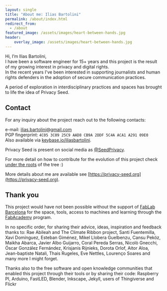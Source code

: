 ```yaml
---
layout: single
title: "About me: Ilias Bartolini"
permalink: /about/index.html
redirect_from:
  - /about
featured_image: /assets/images/heart-between-hands.jpg
header:
    overlay_image: /assets/images/heart-between-hands.jpg
---
```



Hi,
I’m Ilias Bartolini,  
I have been a software engineer for 15+ years and this project is the result of my growing interest in privacy and digital rights.  
In the recent years I've been interested in supporting journalists and human rights defenders in the adoption of secure communication practices. 

A period of exploration in interdisciplinary practices and spaces has brought to life the idea of Privacy Seed.

## Contact

For any inquiry about the project reach out to the following contacts:

e-mail: ilias.bartolini@gmail.com  
PGP fingerprint: `4C05 3C09 25C9 AAD8 CB9A 2DDF 5C4A ACA1 A291 09E0`  
Also available via [keybase.io/iliasbartolini](keybase.io/iliasbartolini).

Privacy Seed is present on social media as [@SeedPrivacy](https://twitter.com/SeedPrivacy).

For more detail on how to contribute for the evolution of this project check [under the roots](/under-the-roots/) of the tree :)

More details about me are available see [https://privacy-seed.org](https://privacy-seed.org).

## Thank you

This project would have not been possible without the support of [FabLab Barcelona](https://fablabbcn.org/) for the space, tools, access to machines and learning through the [FabAcademy](http://fabacademy.org/) program.

In no specific order, for sharing their advice, ideas, inspiration and feedback thanks to: Rae Abileah and The Climate Ribbon project, Santi Fuentemilla, Xavi Domínguez, Esteban Giménez, Mikel Llobera Guelbenzu, Cansu Peköz, Maikha Abarca, Javier Albo Guijarro, Coral Pereda Serras, Nicolò Gnecchi, Óscar González Fernández, Krisjanis Rijnieks, Dorota Orlof, Aitor Aloa, Jean-baptiste Natali, Thais Rugeles, Eve Nettles, Lourenço Soares and many more I might forget.

Thanks also to the free software and open knowledge communities that enabled this project through their tools or by sharing their code: Raspberry PI, Arduino, FastLED, Blender, Inkscape, Jekyll, users of Thingiverse and Flickr
